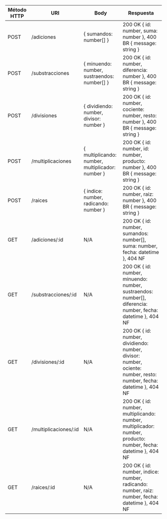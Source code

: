 | Método HTTP  | URI | Body | Respuesta |
| ------------- | ------------- | ------------- | ------------- |
| POST  | /adiciones  | { sumandos: number[] } | 200 OK { id: number, suma: number }, 400 BR { message: string }
| POST  | /substracciones  | { minuendo: number, sustraendos: number[] } | 200 OK { id: number, diferencia: number }, 400 BR { message: string }
| POST  | /divisiones  | { dividiendo: number, divisor: number } | 200 OK { id: number, cociente: number, resto: number }, 400 BR { message: string }
| POST  | /multiplicaciones  | { multiplicando: number, multiplicador: number } | 200 OK { id: number, id: number, producto: number }, 400 BR { message: string }
| POST  | /raices  | { indice: number, radicando: number } | 200 OK { id: number, raiz: number }, 400 BR { message: string }
| GET  | /adiciones/:id  | N/A | 200 OK { id: number, sumandos: number[], suma: number, fecha: datetime }, 404 NF
| GET  | /substracciones/:id  | N/A | 200 OK { id: number, minuendo: number, sustraendos: number[], diferencia: number, fecha: datetime }, 404 NF
| GET  | /divisiones/:id  | N/A | 200 OK { id: number, dividiendo: number, divisor: number, ociente: number, resto: number, fecha: datetime }, 404 NF
| GET  | /multiplicaciones/:id  | N/A | 200 OK { id: number, multiplicando: number, multiplicador: number, producto: number, fecha: datetime }, 404 NF
| GET  | /raices/:id  | N/A | 200 OK { id: number, indice: number, radicando: number, raiz: number, fecha: datetime }, 404 NF
